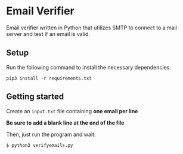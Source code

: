 # Email Verifier

Email verifier written in Python that utilizes SMTP to connect to a mail server and test if an email is valid.

## Setup

Run the following command to install the necessary dependencies.

`pip3 install -r requirements.txt`

## Getting started

Create an `input.txt` file containing **one email per line**

**Be sure to add a blank line at the end of the file**

Then, just run the program and wait:

```bash
$ python3 verifyemails.py
```